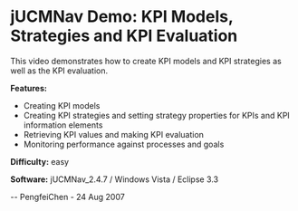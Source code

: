 # jUCMNav Demo: KPI Models, Strategies and KPI Evaluation

This video demonstrates how to create KPI models and KPI strategies as well as the KPI evaluation.

**Features:**

 -   Creating KPI models
 -   Creating KPI strategies and setting strategy properties for KPIs and KPI information elements
 -   Retrieving KPI values and making KPI evaluation
 -   Monitoring performance against processes and goals 

**Difficulty:** easy

**Software:** jUCMNav_2.4.7 / Windows Vista / Eclipse 3.3

-- PengfeiChen - 24 Aug 2007 